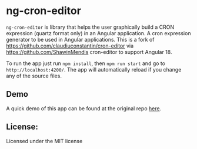 ng-cron-editor
===

`ng-cron-editor` is library that helps the user graphically build a CRON expression (quartz format only) in an Angular application. A cron expression generator to be used in Angular applications. This is a fork of https://github.com/claudiuconstantin/cron-editor via https://github.com/ShawinMendis cron-editor to support Angular 18.

To run the app just run `npm install`, then `npm run start` and go to `http://localhost:4200/`. The app will automatically reload if you change any of the source files.

## Demo

A quick demo of this app can be found at the original repo [here](https://claudiuconstantin.github.io/cron-editor/).

## License:
Licensed under the MIT license